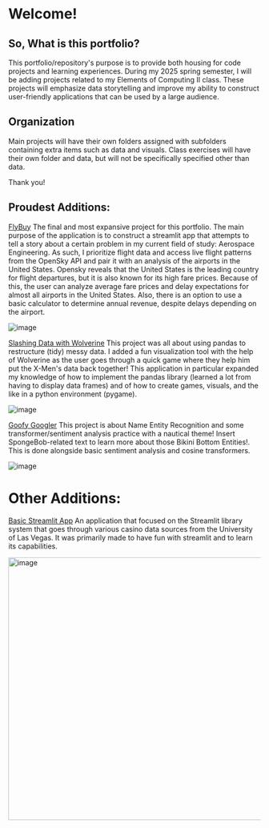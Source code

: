 # Welcome!
## So, What is this portfolio?

This portfolio/repository's purpose is to provide both housing for code projects and learning experiences.
During my 2025 spring semester, I will be adding projects related to my Elements of Computing II class. 
These projects will emphasize data storytelling and improve my ability to construct user-friendly
applications that can be used by a large audience.

## Organization

Main projects will have their own folders assigned with subfolders containing extra items such as data and
visuals. Class exercises will have their own folder and data, but will not be specifically specified other 
than data.

Thank you!

## Proudest Additions:
[FlyBuy](https://github.com/MalteseWarrior/GOULD--PYTHON--PORTFOLIO/tree/main/StreamlitAppFinal)
The final and most expansive project for this portfolio. The main purpose of the application is to construct a streamlit app that attempts to tell a story about a certain problem in my current field of study: Aerospace Engineering.
As such, I prioritize flight data and access live flight patterns from the OpenSky API and pair it with an analysis of the airports in the United States. Opensky reveals that the United States is the leading country for flight
departures, but it is also known for its high fare prices. Because of this, the user can analyze average fare prices and delay expectations for almost all airports in the United States. Also, there is an option to use a basic calculator
to determine annual revenue, despite delays depending on the airport.

![image](https://github.com/user-attachments/assets/802e5a4d-54bd-438d-813c-1664c222ddea)


[Slashing Data with Wolverine](https://github.com/MalteseWarrior/GOULD--PYTHON--PORTFOLIO/tree/main/TidyData-Project)
This project was all about using pandas to restructure (tidy) messy data. I added a fun visualization tool with the help of Wolverine as the user goes through a quick game where they help him put the X-Men's data back together!
This application in particular expanded my knowledge of how to implement the pandas library (learned a lot from having to display data frames) and of how to create games, visuals, and the like in a python environment (pygame).

![image](https://github.com/user-attachments/assets/33cc760c-39bf-49b7-99d6-a0e36de6c92c)


[Goofy Googler](https://github.com/MalteseWarrior/GOULD--PYTHON--PORTFOLIO/tree/main/NERStreamlitApp)
This project is about Name Entity Recognition and some transformer/sentiment analysis practice with a nautical theme! Insert SpongeBob-related text to learn more about those Bikini Bottom Entities!. This is done alongside
basic sentiment analysis and cosine transformers.

![image](https://github.com/user-attachments/assets/4e513abe-e8ce-4f0b-95f6-646442b8aa5a)


# Other Additions:
[Basic Streamlit App](https://github.com/MalteseWarrior/GOULD--PYTHON--PORTFOLIO/tree/main/basic-streamlit-app)
An application that focused on the Streamlit library system that goes through various casino data sources from the University of Las Vegas. It was primarily made to have fun with streamlit and to learn its capabilities. 

<img width="525" alt="image" src="https://github.com/user-attachments/assets/225726ea-62e5-4e07-9c22-2b2bd7acf093" />
